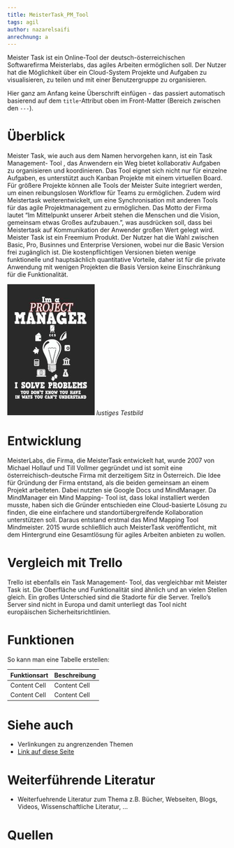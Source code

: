 ```yaml
---
title: MeisterTask_PM_Tool
tags: agil
author: nazarelsaifi
anrechnung: a
---
```




Meister Task ist ein Online-Tool der deutsch-österreichischen Softwarefirma Meisterlabs, das agiles Arbeiten ermöglichen soll. Der Nutzer hat die Möglichkeit über ein Cloud-System Projekte und Aufgaben zu visualisieren, zu teilen und mit einer Benutzergruppe zu organisieren.

Hier ganz am Anfang keine Überschrift einfügen - das passiert automatisch basierend auf dem `title`-Attribut
oben im Front-Matter (Bereich zwischen den `---`).

# Überblick

Meister Task, wie auch aus dem Namen hervorgehen kann, ist ein Task Management- Tool , das Anwendern ein Weg bietet kollaborativ Aufgaben zu organisieren und koordinieren. Das Tool eignet sich nicht nur für einzelne Aufgaben, es unterstützt auch Kanban Projekte mit einem virtuellen Board. Für größere Projekte können alle Tools der Meister Suite integriert werden, um einen reibungslosen Workflow für Teams zu ermöglichen. Zudem wird Meistertask weiterentwickelt, um eine Synchronisation mit anderen Tools für das agile Projektmanagement zu ermöglichen. Das Motto der Firma lautet “Im Mittelpunkt unserer Arbeit stehen die Menschen und die Vision, gemeinsam etwas Großes aufzubauen.”, was ausdrücken soll, dass bei Meistertask auf Kommunikation der Anwender großen Wert gelegt wird. Meister Task ist ein Freemium Produkt. Der Nutzer hat die Wahl zwischen Basic, Pro, Businnes und Enterprise Versionen, wobei nur die Basic Version frei zugänglich ist. Die kostenpflichtigen Versionen bieten wenige funktionelle und hauptsächlich quantitative Vorteile, daher ist für die private Anwendung mit wenigen Projekten die Basis Version keine Einschränkung für die Funktionalität.

![Beispielabbildung](MeisterTask_PM_Tool/test-file.jpg)
*lustiges Testbild*


# Entwicklung

MeisterLabs, die Firma, die MeisterTask entwickelt hat, wurde 2007 von Michael Hollauf und Till Vollmer gegründet und ist somit eine österreichisch-deutsche Firma mit derzeitigem Sitz in Österreich. Die Idee für Gründung der Firma entstand, als die beiden gemeinsam an einem Projekt arbeiteten. Dabei nutzten sie Google Docs und MindManager. Da MindManager ein Mind Mapping- Tool ist, dass lokal installiert werden musste, haben sich die Gründer entschieden eine Cloud-basierte Lösung zu finden, die eine einfachere und standortübergreifende Kollaboration unterstützen soll. Daraus entstand erstmal das Mind Mapping Tool Mindmeister. 2015 wurde schließlich auch MeisterTask veröffentlicht, mit dem Hintergrund eine Gesamtlösung für agiles Arbeiten anbieten zu wollen.


# Vergleich mit Trello

Trello ist ebenfalls ein Task Management- Tool, das vergleichbar mit Meister Task ist. Die Oberfläche und Funktionalität sind ähnlich und an vielen Stellen gleich. Ein großes Unterschied sind die Stadorte für die Server. Trello’s Server sind nicht in Europa und damit unterliegt das Tool nicht europäischen Sicherheitsrichtlinien. 


# Funktionen

So kann man eine Tabelle erstellen:

| Funktionsart  | Beschreibung |
| ------------- | ------------- |
| Content Cell  | Content Cell  |
| Content Cell  | Content Cell  |



# Siehe auch

* Verlinkungen zu angrenzenden Themen
* [Link auf diese Seite](MeisterTask_PM_Tool.md)

# Weiterführende Literatur

* Weiterfuehrende Literatur zum Thema z.B. Bücher, Webseiten, Blogs, Videos, Wissenschaftliche Literatur, ...

# Quellen

[^1]: Quellen die ihr im Text verwendet habt z.B. Bücher, Webseiten, Blogs, Videos, Wissenschaftliche Literatur, ... (eine Quelle in eine Zeile, keine Zeilenumbrüche machen)
[^2]: [A Guide to the Project Management Body of Knowledge (PMBOK® Guide)](https://www.pmi.org/pmbok-guide-standards/foundational/PMBOK)
[^3]: [Basic Formatting Syntax for GitHub flavored Markdown](https://docs.github.com/en/github/writing-on-github/getting-started-with-writing-and-formatting-on-github/basic-writing-and-formatting-syntax)
[^4]: [Advanced Formatting Syntax for GitHub flavored Markdown](https://docs.github.com/en/github/writing-on-github/working-with-advanced-formatting/organizing-information-with-tables)

